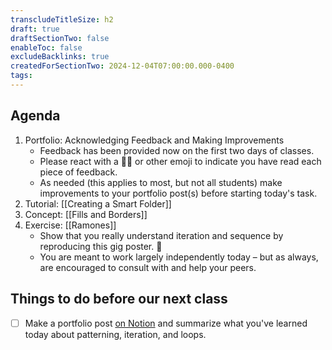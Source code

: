 ```yaml
---
transcludeTitleSize: h2
draft: true
draftSectionTwo: false
enableToc: false
excludeBacklinks: true
createdForSectionTwo: 2024-12-04T07:00:00.000-0400
tags:
---
```

## Agenda
1. Portfolio: Acknowledging Feedback and Making Improvements
	- Feedback has been provided now on the first two days of classes.
	- Please react with a 👍🏼 or other emoji to indicate you have read each piece of feedback.
	- As needed (this applies to most, but not all students) make improvements to your portfolio post(s) before starting today's task.
1. Tutorial: [[Creating a Smart Folder]]
2. Concept: [[Fills and Borders]]
3. Exercise: [[Ramones]]
	- Show that you really understand iteration and sequence by reproducing this gig poster. 🎸
	- You are meant to work largely independently today – but as always, are encouraged to consult with and help your peers.
	  
## Things to do before our next class
- [ ] Make a portfolio post [on Notion](https://notion.so) and summarize what you've learned today about patterning, iteration, and loops.